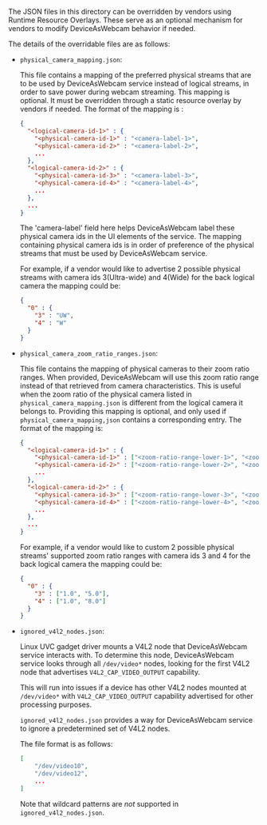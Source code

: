 The JSON files in this directory can be overridden by vendors using Runtime
Resource Overlays. These serve as an optional mechanism for vendors to modify
DeviceAsWebcam behavior if needed.

The details of the overridable files are as follows:

- `physical_camera_mapping.json`:

  This file contains a mapping of the preferred physical streams that are to be
  used by DeviceAsWebcam service instead of logical streams, in order to save
  power during webcam streaming. This mapping is optional. It must be overridden
  through a static resource overlay by vendors if needed. The format of the
  mapping is :

  ```json
  {
    "<logical-camera-id-1>" : {
      "<physical-camera-id-1>" : "<camera-label-1>",
      "<physical-camera-id-2>" : "<camera-label-2>",
      ...
    },
    "<logical-camera-id-2>" : {
      "<physical-camera-id-3>" : "<camera-label-3>",
      "<physical-camera-id-4>" : "<camera-label-4>",
      ...
    },
    ...
  }
  ```

  The 'camera-label' field here helps DeviceAsWebcam label these physical camera
  ids in the UI elements of the service. The mapping containing physical camera
  ids is in order of preference of the physical streams that must be used by
  DeviceAsWebcam service.

  For example, if a vendor would like to advertise 2 possible physical streams
  with camera ids 3(Ultra-wide) and 4(Wide) for the back logical camera the
  mapping could be:
  ```json
  {
    "0" : {
      "3" : "UW",
      "4" : "W"
    }
  }
  ```

- `physical_camera_zoom_ratio_ranges.json`:

  This file contains the mapping of physical cameras to their zoom ratio ranges.
  When provided, DeviceAsWebcam will use this zoom ratio range instead of that
  retrieved from camera characteristics. This is useful when the zoom ratio of the
  physical camera listed in `physical_camera_mapping.json` is different from the
  logical camera it belongs to. Providing this mapping is optional, and only used
  if `physical_camera_mapping,json` contains a corresponding entry. The format of
  the mapping is:

  ```json
  {
    "<logical-camera-id-1>" : {
      "<physical-camera-id-1>" : ["<zoom-ratio-range-lower-1>", "<zoom-ratio-range-upper-1>"],
      "<physical-camera-id-2>" : ["<zoom-ratio-range-lower-2>", "<zoom-ratio-range-upper-2>"],
      ...
    },
    "<logical-camera-id-2>" : {
      "<physical-camera-id-3>" : ["<zoom-ratio-range-lower-3>", "<zoom-ratio-range-upper-3>"],
      "<physical-camera-id-4>" : ["<zoom-ratio-range-lower-4>", "<zoom-ratio-range-upper-4>"],
      ...
    },
    ...
  }
  ```

  For example, if a vendor would like to custom 2 possible physical streams'
  supported zoom ratio ranges with camera ids 3 and 4 for the back logical
  camera the mapping could be:
  ```json
  {
    "0" : {
      "3" : ["1.0", "5.0"],
      "4" : ["1.0", "8.0"]
    }
  }
  ```

- `ignored_v4l2_nodes.json`:

  Linux UVC gadget driver mounts a V4L2 node that DeviceAsWebcam service
  interacts with. To determine this node, DeviceAsWebcam service looks through
  all `/dev/video*` nodes, looking for the first V4L2 node that advertises
  `V4L2_CAP_VIDEO_OUTPUT` capability.

  This will run into issues if a device has other V4L2 nodes mounted at
  `/dev/video*` with `V4L2_CAP_VIDEO_OUTPUT` capability advertised for other
  processing purposes.

  `ignored_v4l2_nodes.json` provides a way for DeviceAsWebcam service to
  ignore a predetermined set of V4L2 nodes.

  The file format is as follows:

  ```json
  [
      "/dev/video10",
      "/dev/video12",
      ...
  ]
  ```

  Note that wildcard patterns are _not_ supported in `ignored_v4l2_nodes.json`.
